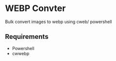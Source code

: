 # WEBP Convter
Bulk convert images to webp using cweb/ powershell

## Requirements
- Powershell
- cwwebp
